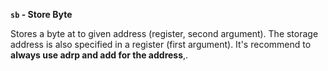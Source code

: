 **`sb` - Store Byte**

Stores a byte at to given address (register, second argument).
The storage address is also specified in a register (first argument).
It's recommend to **always use adrp and add for the address**,.  